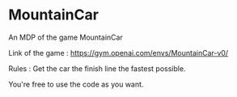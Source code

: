 # MountainCar
An MDP of the game MountainCar 

Link of the game : https://gym.openai.com/envs/MountainCar-v0/

Rules : Get the car the finish line the fastest possible.

You're free to use the code as you want.
